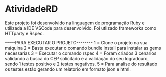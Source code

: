 # AtividadeRD

Este projeto foi desenvolvido na linguagem de programação Ruby e utilizada a IDE VSCode para desenvolvido.
Foi utlizado frameworks como HTTparty e Rspec. 

-----PARA EXECUTAR O PROJETO--------
1 = Clone o projeto na sua máquina
2 = Basta executar o comando bundle install para instalar as gems necessarias
3 = Executar o comando rspec
4 = Foram criados 3 cenarios validando a busca do CEP solicitado e a validação do seu logradouro, sendo 1 testes positivo e 2 testes negativos.
5 = Para analise do resultado os testes estão gerando um relatorio em formato json e html.
